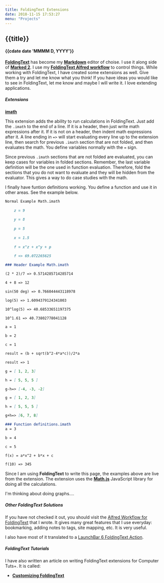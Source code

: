 ```yaml
---
title: FoldingText Extensions
date: 2018-11-15 17:53:27
menu: "Projects"
---
```

## {{title}}
#### {{cdate date 'MMMM D, YYYY'}}


[**FoldingText**](http://www.foldingtext.com/) has become my [**Markdown**](http://daringfireball.net/projects/markdown/) editor of choise. I use it along side of [**Marked 2**](http://marked2app.com/). I use my [**FoldingText Alfred workflow**](/#/projects/alfred) to control things. While working with FoldingText, I have created some extensions as well. Give them a try and let me know what you think! If you have ideas you would like to see in FoldingText, let me know and maybe I will write it. I love extending applications.

##### Extensions

**[imath](https://github.com/raguay/math.ftplugin)**

This extension adds the ability to run calculations in FoldingText. Just add the `.imath` to the end of a line. If it is a header, then just write math expressions after it. If it is not on a header, then indent math expressions after it. A line ending in `=>` will start evaluating every line up to the extension line, then search for previous `.imath` section that are not folded, and then evaluates the math. You define variables normally with the `=` sign.

Since previous `.imath` sections that are not folded are evaluated, you can keep cases for variables in folded sections. Remember, the last variable definition will be the one used in function evaluation. Therefore, fold the sections that you do not want to evaluate and they will be hidden from the evaluator. This gives a way to do case studies with the math.

I finally have funtion definitions working. You define a function and use it in other areas. See the example below.

```markdown
Normal Example Math.imath
	
	z = 9
	
	y = 8
	
	p = 5
	
	x = 1.5
	
	f = x^z + x^y + p
	
	f => 69.072265625

### Header Example Math.imath

(2 * 2)/7 => 0.5714285714285714

4 + 8 => 12

sin(50 deg) => 0.766044443118978

log(5) => 1.6094379124341003

10^log(5) => 40.68533651197375

10^1.61 => 40.73802778041128

a = 1

b = 2

c = 1

result = (b + sqrt(b^2-4*a*c))/2*a

result => 1

g = [ 1, 2, 3]

h = [ 5, 5, 5 ]

g-h=> [-4, -3, -2]

g = [ 1, 2, 3]

h = [ 5, 5, 5 ]

g+h=> [6, 7, 8]

### Function definitions.imath
a = 3

b = 4

c = 5

f(x) = a*x^2 + b*x + c

f(10) => 345
```

Since I am using **FoldingText** to write this page, the examples above are live from the extension. The extension uses the [**Math.js**](http://mathjs.org) JavaScript library for doing all the calculations.

I'm thinking about doing graphs....

##### Other FoldingText Solutions

If you have not checked it out, you should visit the [Alfred Workflow for FoldingText](/#/projects/alfred) that I wrote. It gives many great features that I use everyday: bookmarking, adding notes to tags, site mapping, etc. It is very useful.

I also have most of it translated to a [LaunchBar 6 FoldingText Action](/#/projects/LaunchBar). 

##### FoldingText Tutorials

I have also written an article on writing FoldingText extensions for Computer Tuts+. It is called:

- [**Customizing FoldingText**](http://goo.gl/M8MBWX)


